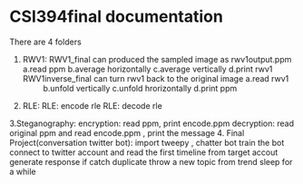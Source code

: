 # CSI394final documentation

There are 4 folders

1. RWV1:
        RWV1_final can produced the sampled image as rwv1output.ppm
            a.read ppm
            b.average horizontally
            c.average vertically
            d.print rwv1
        RWV1inverse_final can turn rwv1 back to the original image
            a.read rwv1
            b.unfold vertically
            c.unfold hrorizontally
            d.print ppm
  
2. RLE:
        RLE: encode rle
        RLE: decode rle

3.Steganography:
        encryption:  read ppm, print encode.ppm
        decryption:  read original ppm and read encode.ppm , print the message
4. Final Project(conversation twitter bot):
        import tweepy , chatter bot
        train the bot
        connect to twitter account and read the first timeline from target accout
        generate response
        if catch duplicate
        throw a new topic from trend
        sleep for a while
        
